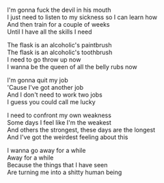 I'm gonna fuck the devil in his mouth  
I just need to listen to my sickness so I can learn how  
And then train for a couple of weeks  
Until I have all the skills I need

The flask is an alcoholic's paintbrush  
The flask is an alcoholic's toothbrush  
I need to go throw up now  
I wanna be the queen of all the belly rubs now

I'm gonna quit my job  
'Cause I've got another job  
And I don't need to work two jobs  
I guess you could call me lucky

I need to confront my own weakness  
Some days I feel like I'm the weakest  
And others the strongest, these days are the longest  
And I've got the weirdest feeling about this

I wanna go away for a while  
Away for a while  
Because the things that I have seen  
Are turning me into a shitty human being